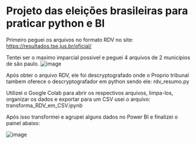 # Projeto das eleições brasileiras para praticar python e BI

Primeiro peguei os arquivos no formato RDV no site: https://resultados.tse.jus.br/oficial/

Tentei ser o maximo imparcial possivel e peguei 4 arquivos de 2 municipios de são paulo.
![image](https://user-images.githubusercontent.com/30326362/208342882-073517ae-e9f3-446b-b971-6a6eb82f460e.png)

Após obter o arquivo RDV, ele foi descryptografado onde o Proprio tribunal tambem oferece o descryptografador em python sendo ele: rdv_resumo.py

Utilizei o Google Colab para abrir os respectivos arquivos, limpa-los, organizar os dados e exportar para um CSV usei o arquivo: transforma_RDV_em_CSV.ipynb

Após isso transformei e agrupei alguns dados no Power BI e finalizei o painel abaixo:

![image](https://user-images.githubusercontent.com/30326362/208343248-4525c4dd-11e8-4534-8f9e-0454b15d2c8e.png)

